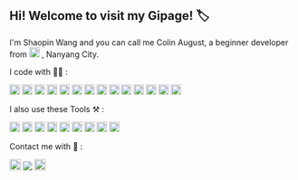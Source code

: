 ## Hi! Welcome to visit my Gipage! :label:

I'm Shaopin Wang and you can call me Colin August, a beginner developer from  <a><img height="18" src="https://user-images.githubusercontent.com/89354237/230272493-0019f63f-ab8c-46ee-8fe2-e7bb70d86d8d.png"></a>  , Nanyang City.


I code with 🧑‍💻 :

<a><img height="18" src="https://img.shields.io/badge/C-00599C?style=flat&logo=c&logoColor=white">  </a><a><img height="18" src="https://img.shields.io/badge/C%23-239120?style=flat&logo=c-sharp&logoColor=white"></a>  <a><img height="18" src="https://img.shields.io/badge/C%2B%2B-00599C?style=flat&logo=c%2B%2B&logoColor=white"></a>  <a><img height="18" src="https://img.shields.io/badge/Rust-000000?style=flat&logo=rust&logoColor=white">  </a><a><img height="18" src="https://img.shields.io/badge/HTML5-E34F26?style=flat&logo=html5&logoColor=white"></a>  <a><img height="18" src="https://img.shields.io/badge/CSS3-1572B6?style=flat&logo=css3&logoColor=white">  </a><a><img height="18" src="https://img.shields.io/badge/JavaScript-F7DF1E?style=flat&logo=javascript&logoColor=black"></a>  <a><img height="18" src="https://img.shields.io/badge/TypeScript-007ACC?style=flat&logo=typescript&logoColor=white"></a>  <a><img height="18" src="https://img.shields.io/badge/Markdown-000000?style=flat&logo=markdown&logoColor=white"></a>  <a><img height="18" src="https://img.shields.io/badge/Python-14354C?style=flat&logo=python&logoColor=white"></a>  <a><img height="18" src="https://img.shields.io/badge/Ruby-CC342D?style=flat&logo=ruby&logoColor=white"></a><a>  <img height="18" src="https://img.shields.io/badge/Vue.js-35495E?style=flat&logo=vue.js&logoColor=4FC08D"></a>  <a><img height="18" src="https://img.shields.io/badge/Node.js-43853D?style=flat&logo=node.js&logoColor=white"></a>  <a><img height="18" src="https://img.shields.io/badge/Unity-100000?style=flat&logo=unity&logoColor=white"></a>


I also use these Tools ⚒️ :

<a><img height="18" src="https://img.shields.io/badge/Windows-0078D6?style=flat&logo=windows&logoColor=white"></a>
<a><img height="18" src="https://img.shields.io/badge/Linux-FCC624?style=flat&logo=linux&logoColor=black"></a>
<a><img height="18" src="https://img.shields.io/badge/Android-3DDC84?style=flat&logo=android&logoColor=white"></a>
<a><img height="18" src="https://img.shields.io/badge/GIT-E44C30?style=flat&logo=git&logoColor=white"></a>
<a><img height="18" src="https://img.shields.io/badge/Visual_Studio-5C2D91?style=flat&logo=visual%20studio&logoColor=white"></a>
<a><img height="18" src="https://img.shields.io/badge/sublime_text-%23575757.svg?&style=flat&logo=sublime-text&logoColor=important"></a>
<a><img height="18" src="https://img.shields.io/badge/tmux-1BB91F?style=flat&logo=tmux&logoColor=white"></a>
<a><img height="18" src="https://img.shields.io/badge/Oracle-F80000?style=flat&logo=Oracle&logoColor=white"></a>
<a><img height="18" src="https://img.shields.io/badge/MySQL-005C84?style=flat&logo=mysql&logoColor=white"></a>

Contact me with 📧 :

<a><img height="20" src="https://img.shields.io/twitter/url?label=Twitter&style=social&url=https%3A%2F%2Ftwitter.com%2FColin_2002_C"></a>
<a><img heiget="18" src="https://img.shields.io/twitter/url?label=Shaopin%20Wang&logo=facebook&url=https%3A%2F%2Fwww.facebook.com%2Fcolin.august.54%2F"></a>
<a><img height="20" src="https://img.shields.io/badge/dynamic/json?color=FE7398&label=BiliBili&query=count&suffix=%E5%85%B3%E6%B3%A8&url=https%3A%2F%2Fapi.swo.moe%2Fstats%2Fbilibili%2F185677319&logo=bilibili"></a>
